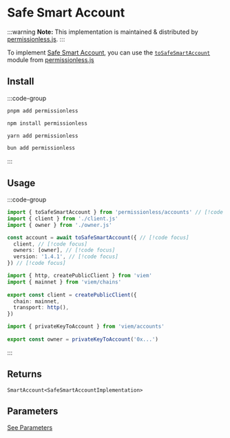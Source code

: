 # Safe Smart Account

:::warning
**Note:** This implementation is maintained & distributed by [permissionless.js](https://docs.pimlico.io/permissionless).
:::

To implement [Safe Smart Account](https://github.com/safe-global/safe-smart-account), you can use the [`toSafeSmartAccount`](https://docs.pimlico.io/permissionless/reference/accounts/toSimpleSmartAccount) module from [permissionless.js](https://docs.pimlico.io/permissionless/)

## Install

:::code-group
```bash [pnpm]
pnpm add permissionless
```

```bash [npm]
npm install permissionless
```

```bash [yarn]
yarn add permissionless
```

```bash [bun]
bun add permissionless
```
:::

## Usage

:::code-group

```ts twoslash [example.ts]
import { toSafeSmartAccount } from 'permissionless/accounts' // [!code focus]
import { client } from './client.js'
import { owner } from './owner.js'

const account = await toSafeSmartAccount({ // [!code focus]
  client, // [!code focus]
  owners: [owner], // [!code focus]
  version: '1.4.1', // [!code focus]
}) // [!code focus]
```

```ts twoslash [client.ts] filename="config.ts"
import { http, createPublicClient } from 'viem'
import { mainnet } from 'viem/chains'
 
export const client = createPublicClient({
  chain: mainnet,
  transport: http(),
})
```

```ts twoslash [owner.ts (Private Key)] filename="owner.ts"
import { privateKeyToAccount } from 'viem/accounts'
 
export const owner = privateKeyToAccount('0x...')
```
:::

## Returns

`SmartAccount<SafeSmartAccountImplementation>`

## Parameters

[See Parameters](https://docs.pimlico.io/permissionless/reference/accounts/toSafeSmartAccount#parameters)